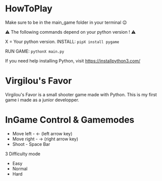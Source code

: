 # HowToPlay

Make sure to be in the main_game folder in your terminal :wink:

:warning: The following commands depend on your python version ! :warning:


X = Your python version.
INSTALL: `pipX install pygame`

RUN GAME: `pythonX main.py`

If you need help installing Python, visit https://installpython3.com/

# Virgilou's Favor

Virgilou's Favor is a small shooter game made with Python.
This is my first game i made as a junior developper.

# InGame Control & Gamemodes

  -  Move left  -   ← (left arrow key)
  -  Move right -   → (right arrow key)
  -  Shoot      -   Space Bar

3 Difficulty mode 
  -  Easy
  -  Normal
  -  Hard


